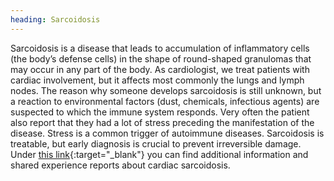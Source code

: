 ```yaml
---
heading: Sarcoidosis
---
```

Sarcoidosis is a disease that leads to accumulation of inflammatory cells (the body’s defense cells) in the shape of 
round-shaped granulomas that may occur in any part of the body.
As cardiologist, we treat patients with cardiac involvement, but it affects most commonly the lungs and lymph nodes. 
The reason why someone develops sarcoidosis is still unknown, but a reaction to environmental factors (dust, chemicals, 
infectious agents) are suspected to which the immune system responds.
Very often the patient also report that they had a lot of stress preceding the manifestation of the disease.
Stress is a common trigger of autoimmune diseases. 
Sarcoidosis is treatable, but early diagnosis is crucial to prevent irreversible damage. 
Under [this link](https://www.fodasacharity.org){:target="_blank"} you can find additional information and shared experience reports about cardiac sarcoidosis. 
